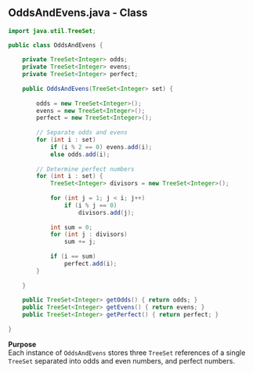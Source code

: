 ## OddsAndEvens.java - Class

```java
import java.util.TreeSet;

public class OddsAndEvens {
	
	private TreeSet<Integer> odds;
	private TreeSet<Integer> evens;
	private TreeSet<Integer> perfect;
	
	public OddsAndEvens(TreeSet<Integer> set) {
		
		odds = new TreeSet<Integer>();
		evens = new TreeSet<Integer>();
		perfect = new TreeSet<Integer>();
		
		// Separate odds and evens
		for (int i : set)
			if (i % 2 == 0) evens.add(i);
			else odds.add(i);
		
		// Determine perfect numbers
		for (int i : set) {
			TreeSet<Integer> divisors = new TreeSet<Integer>();
			
			for (int j = 1; j < i; j++)
				if (i % j == 0)
					divisors.add(j);
			
			int sum = 0;
			for (int j : divisors)
				sum += j;
			
			if (i == sum)
				perfect.add(i);
		}
			
	}
	
	public TreeSet<Integer> getOdds() { return odds; }
	public TreeSet<Integer> getEvens() { return evens; }
	public TreeSet<Integer> getPerfect() { return perfect; }
	
}
```

**Purpose**
<br>Each instance of `OddsAndEvens` stores three `TreeSet` references of a single `TreeSet` separated into odds and even numbers, and perfect numbers.
